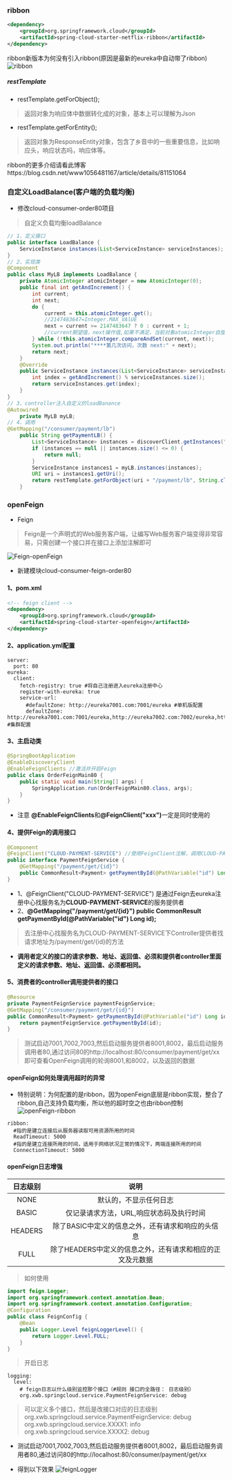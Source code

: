 ### ribbon
```xml
<dependency>
    <groupId>org.springframework.cloud</groupId>
    <artifactId>spring-cloud-starter-netflix-ribbon</artifactId>
</dependency>
```
ribbon新版本为何没有引入ribbon(原因是最新的eureka中自动带了ribbon)  
![ribbon](other/eureka-ribbon.png)
##### restTemplate
+ restTemplate.getForObject();
> 返回对象为响应体中数据转化成的对象，基本上可以理解为Json
+ restTemplate.getForEntity();
>返回对象为ResponseEntity<T>对象，包含了乡音中的一些重要信息，比如响应头，响应状态吗，响应体等。

ribbon的更多介绍请看此博客https://blog.csdn.net/www1056481167/article/details/81151064
### 自定义LoadBalance(客户端的负载均衡)
+ 修改cloud-consumer-order80项目
> 自定义负载均衡loadBalance
```java
// 1、定义接口
public interface LoadBalance {
    ServiceInstance instances(List<ServiceInstance> serviceInstances);
}
// 2、实现类
@Component
public class MyLB implements LoadBalance {
    private AtomicInteger atomicInteger = new AtomicInteger(0);
    public final int getAndIncrement() {
        int current;
        int next;
        do {
            current = this.atomicInteger.get();
            //2147483647=Integer.MAX_VAlUE
            next = current >= 2147483647 ? 0 : current + 1;
            //current期望值，next操作值,如果不满足，当前对象atomicInteger自旋取反，知道满足期望值
        } while (!this.atomicInteger.compareAndSet(current, next));
        System.out.println("****第几次访问，次数 next:" + next);
        return next;
    }
    @Override
    public ServiceInstance instances(List<ServiceInstance> serviceInstances) {
        int index = getAndIncrement() % serviceInstances.size();
        return serviceInstances.get(index);
    }
}
// 3、controller注入自定义的loadBanance
@Autowired
    private MyLB myLB;
// 4、调用
@GetMapping("/consumer/payment/lb")
    public String getPaymentLB() {
        List<ServiceInstance> instances = discoverClient.getInstances("CLOUD-PAYMENT-SERVICE");
        if (instances == null || instances.size() <= 0) {
            return null;
        }
        ServiceInstance instances1 = myLB.instances(instances);
        URI uri = instances1.getUri();
        return restTemplate.getForObject(uri + "/payment/lb", String.class);
    }
```

### openFeign
+ Feign
>Feign是一个声明式的Web服务客户端，让编写Web服务客户端变得非常容易，只需创建一个接口并在接口上添加注解即可

![Feign-openFeign](feign/Feign-OpenFeign.png)
+ 新建模块cloud-consumer-feign-order80
#### 1、pom.xml
```xml
<!-- feign client -->
<dependency>
    <groupId>org.springframework.cloud</groupId>
    <artifactId>spring-cloud-starter-openfeign</artifactId>
</dependency>
``` 
#### 2、application.yml配置
```properties
server:
  port: 80
eureka:
  client:
    fetch-registry: true #将自己注册进入eureka注册中心
    register-with-eureka: true
    service-url:
      #defaultZone: http://eureka7001.com:7001/eureka #单机版配置
      defaultZone: http://eureka7001.com:7001/eureka,http://eureka7002.com:7002/eureka,http://eureka7003.com:7003/eureka #集群配置
```
#### 3、主启动类
```java
@SpringBootApplication
@EnableDiscoveryClient
@EnableFeignClients //激活并开启Feign
public class OrderFeignMain80 {
    public static void main(String[] args) {
        SpringApplication.run(OrderFeignMain80.class, args);
    }
}
```
+ 注意 <strong>@EnableFeignClients</strong>和<strong>@FeignClient("xxx")</strong>一定是同时使用的
#### 4、提供Feign的调用接口
```java
@Component
@FeignClient("CLOUD-PAYMENT-SERVICE") //使用FeignClient注解，调用CLOUD-PAYMENT-SERVICE服务
public interface PaymentFeignService {
    @GetMapping("/payment/get/{id}")
    public CommonResult<Payment> getPaymentById(@PathVariable("id") Long id);
}
```
+ 1、@FeignClient("CLOUD-PAYMENT-SERVICE") 是通过Feign去eureka注册中心找服务名为<strong>CLOUD-PAYMENT-SERVICE</strong>的服务提供者
+ 2、<strong>@GetMapping("/payment/get/{id}")
    public CommonResult<Payment> getPaymentById(@PathVariable("id") Long id);</strong>
> 去注册中心找服务名为CLOUD-PAYMENT-SERVICE下Controller提供者找请求地址为/payment/get/{id}的方法
+ <strong>调用者定义的接口的请求参数、地址、返回值、必须和提供者controller里面定义的请求参数、地址、返回值、必须都相同。</strong>
#### 5、消费者的controller调用提供者的接口
```java
@Resource
private PaymentFeignService paymentFeignService;
@GetMapping("/consumer/payment/get/{id}")
public CommonResult<Payment> getPaymentById(@PathVariable("id") Long id) {
    return paymentFeignService.getPaymentById(id);
}
```
>测试启动7001,7002,7003,然后启动服务提供者8001,8002，最后启动服务调用者80,通过访问80的http://localhost:80/consumer/payment/get/xx
>即可查看OpenFeign调用的轮询8001,和8002，以及返回的数据
#### openFeign如何处理调用超时的异常
+ 特别说明：为何配置的是ribbon，因为openFeign底层是ribbon实现，整合了ribbon,自己支持负载均衡，所以他的超时空之也由ribbon控制  
![openFeign-ribbon](feign/openFeign-ribbon.png)
```properties
ribbon:
  #指的是建立连接后从服务器读取可用资源所用的时间
  ReadTimeout: 5000
  #指的是建立连接所用的时间，适用于网络状况正常的情况下，两端连接所用的时间
  ConnectionTimeout: 5000
```    
#### openFeign日志增强
|日志级别|说明|
|:----:|:----:|
|NONE| 默认的，不显示任何日志|
|BASIC|仅记录请求方法，URL,响应状态码及执行时间|
|HEADERS|除了BASIC中定义的信息之外，还有请求和响应的头信息|
|FULL|除了HEADERS中定义的信息之外，还有请求和相应的正文及元数据|
> 如何使用
```java
import feign.Logger;
import org.springframework.context.annotation.Bean;
import org.springframework.context.annotation.Configuration;
@Configuration
public class FeignConfig {
    @Bean
    public Logger.Level feignLoggerLevel() {
        return Logger.Level.FULL;
    }
}
```
> 开启日志
```properties
logging:
  level:
    # feign日志以什么级别监控那个接口（#规则 接口的全路径： 日志级别）
    org.xwb.springcloud.service.PaymentFeignService: debug
```
>  可以定义多个接口，然后是改接口对应的日志级别  
    org.xwb.springcloud.service.PaymentFeignService: debug  
    org.xwb.springcloud.service.XXXX1: info  
    org.xwb.springcloud.service.XXXX2: debug

+ 测试启动7001,7002,7003,然后启动服务提供者8001,8002，最后启动服务调用者80,通过访问80的http://localhost:80/consumer/payment/get/xx  
* 得到以下效果
![feignLogger](other/feignLogger.png)